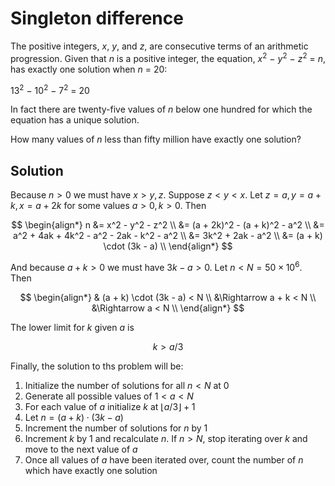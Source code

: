 # Singleton difference

<p>The positive integers, <i>x</i>, <i>y</i>, and <i>z</i>, are consecutive terms of an arithmetic progression. Given that <i>n</i> is a positive integer, the equation, <i>x</i><sup>2</sup> − <i>y</i><sup>2</sup> − <i>z</i><sup>2</sup> = <i>n</i>, has exactly one solution when <i>n</i> = 20:</p>
<p class="center">13<sup>2</sup> − 10<sup>2</sup> − 7<sup>2</sup> = 20</p>
<p>In fact there are twenty-five values of <i>n</i> below one hundred for which the equation has a unique solution.</p>
<p>How many values of <i>n</i> less than fifty million have exactly one solution?</p>

## Solution

Because $n > 0$ we must have $x > y, z$. Suppose $z < y < x$. Let $z = a, y = a + k, x = a + 2k$ for some values $a > 0, k > 0$. Then

$$
\begin{align*}
n
&= x^2 - y^2 - z^2 \\
&= (a + 2k)^2 - (a + k)^2 - a^2 \\
&= a^2 + 4ak + 4k^2 - a^2 - 2ak - k^2 - a^2 \\
&= 3k^2 + 2ak - a^2 \\
&= (a + k) \cdot (3k - a) \\
\end{align*}
$$

And because $a + k > 0$ we must have $3k - a > 0$. Let $n < N = 50 \times 10^6$. Then

$$
\begin{align*}
& (a + k) \cdot (3k - a) < N \\
&\Rightarrow a + k < N \\
&\Rightarrow a < N \\
\end{align*}
$$

The lower limit for $k$ given $a$ is

$$
k > a / 3
$$

Finally, the solution to ths problem will be:

1. Initialize the number of solutions for all $n < N$ at $0$
2. Generate all possible values of $1 < a < N$
3. For each value of $a$ initialize $k$ at $\lfloor a / 3 \rfloor + 1$
4. Let $n = (a + k) \cdot (3k - a)$
5. Increment the number of solutions for $n$ by $1$
6. Increment $k$ by $1$ and recalculate $n$. If $n > N$, stop iterating over $k$ and move to the next value of $a$
7. Once all values of $a$ have been iterated over, count the number of $n$ which have exactly one solution